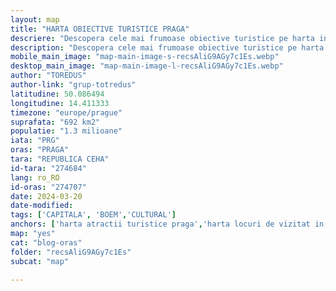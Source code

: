 ```yaml
---
layout: map
title: "HARTA OBIECTIVE TURISTICE PRAGA"
descriere: "Descopera cele mai frumoase obiective turistice pe harta interactivă a orașului PRAGA"  
description: "Descopera cele mai frumoase obiective turistice pe harta interactivă a orașului PRAGA" 
mobile_main_image: "map-main-image-s-recsAliG9AGy7c1Es.webp"
desktop_main_image: "map-main-image-l-recsAliG9AGy7c1Es.webp"
author: "TOREDUS"
author-link: "grup-totredus"
latitudine: 50.086494
longitudine: 14.411333
timezone: "europe/prague"
suprafata: "692 km2"
populatie: "1.3 milioane"
iata: "PRG"
oras: "PRAGA"
tara: "REPUBLICA CEHA"
id-tara: "274684"
lang: ro_RO
id-oras: "274707"
date: 2024-03-20
date-modified: 
tags: ['CAPITALA', 'BOEM','CULTURAL']
anchors: ['harta atractii turistice praga','harta locuri de vizitat in praga','harta obiective turistice praga']
map: "yes"
cat: "blog-oras"
folder: "recsAliG9AGy7c1Es"
subcat: "map"

---
```

